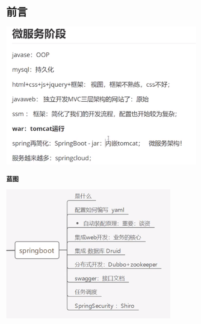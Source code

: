 # 前言

![](../.gitbook/assets/image%20%28142%29.png)

### 蓝图

![](../.gitbook/assets/image%20%28158%29.png)

